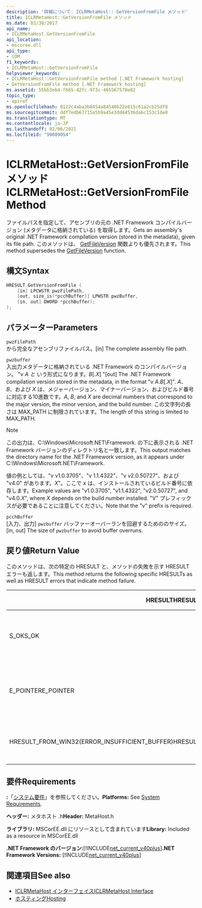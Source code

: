 ```yaml
---
description: '詳細について: ICLRMetaHost:: GetVersionFromFile メソッド'
title: ICLRMetaHost::GetVersionFromFile メソッド
ms.date: 03/30/2017
api_name:
- ICLRMetaHost.GetVersionFromFile
api_location:
- mscoree.dll
api_type:
- COM
f1_keywords:
- ICLRMetaHost::GetVersionFromFile
helpviewer_keywords:
- ICLRMetaHost::GetVersionFromFile method [.NET Framework hosting]
- GetVersionFromFile method [.NET Framework hosting]
ms.assetid: 55bb3eb4-f665-42fc-973c-465567570e82
topic_type:
- apiref
ms.openlocfilehash: 0122c4aba3b8454a84540b22e815c61a2cb25df8
ms.sourcegitcommit: ddf7edb67715a5b9a45e3dd44536dabc153c1de0
ms.translationtype: MT
ms.contentlocale: ja-JP
ms.lasthandoff: 02/06/2021
ms.locfileid: "99689054"
---
```

# <a name="iclrmetahostgetversionfromfile-method"></a><span data-ttu-id="0ff24-103">ICLRMetaHost::GetVersionFromFile メソッド</span><span class="sxs-lookup"><span data-stu-id="0ff24-103">ICLRMetaHost::GetVersionFromFile Method</span></span>

<span data-ttu-id="0ff24-104">ファイルパスを指定して、アセンブリの元の .NET Framework コンパイルバージョン (メタデータに格納されている) を取得します。</span><span class="sxs-lookup"><span data-stu-id="0ff24-104">Gets an assembly's original .NET Framework compilation version (stored in the metadata), given its file path.</span></span> <span data-ttu-id="0ff24-105">このメソッドは、 [GetFileVersion](getfileversion-function.md) 関数よりも優先されます。</span><span class="sxs-lookup"><span data-stu-id="0ff24-105">This method supersedes the [GetFileVersion](getfileversion-function.md) function.</span></span>  
  
## <a name="syntax"></a><span data-ttu-id="0ff24-106">構文</span><span class="sxs-lookup"><span data-stu-id="0ff24-106">Syntax</span></span>  
  
```cpp  
HRESULT GetVersionFromFile (  
    [in] LPCWSTR pwzFilePath,  
    [out, size_is(*pcchBuffer)] LPWSTR pwzBuffer,  
    [in, out] DWORD *pcchBuffer);  
);  
```  
  
## <a name="parameters"></a><span data-ttu-id="0ff24-107">パラメーター</span><span class="sxs-lookup"><span data-stu-id="0ff24-107">Parameters</span></span>  

 `pwzFilePath`  
 <span data-ttu-id="0ff24-108">から完全なアセンブリファイルパス。</span><span class="sxs-lookup"><span data-stu-id="0ff24-108">[in] The complete assembly file path.</span></span>  
  
 `pwzbuffer`  
 <span data-ttu-id="0ff24-109">入出力メタデータに格納されている .NET Framework のコンパイルバージョン。 "v *A と* いう形式になります。*B*[.*X*] "</span><span class="sxs-lookup"><span data-stu-id="0ff24-109">[out] The .NET Framework compilation version stored in the metadata, in the format "v *A*.*B*[.*X*]".</span></span> <span data-ttu-id="0ff24-110">*A*、 *B*、および *X* は、メジャーバージョン、マイナーバージョン、およびビルド番号に対応する10進数です。</span><span class="sxs-lookup"><span data-stu-id="0ff24-110">*A*, *B*, and *X* are decimal numbers that correspond to the major version, the minor version, and the build number.</span></span> <span data-ttu-id="0ff24-111">この文字列の長さは MAX_PATH に制限されています。</span><span class="sxs-lookup"><span data-stu-id="0ff24-111">The length of this string is limited to MAX_PATH.</span></span>  
  
> [!NOTE]
> <span data-ttu-id="0ff24-112">この出力は、C:\Windows\Microsoft.NET\Framework. の下に表示される .NET Framework バージョンのディレクトリ名と一致します。</span><span class="sxs-lookup"><span data-stu-id="0ff24-112">This output matches the directory name for the .NET Framework version, as it appears under C:\Windows\Microsoft.NET\Framework.</span></span>  
  
 <span data-ttu-id="0ff24-113">値の例としては、"v v1.0.3705"、"v 1.1.4322"、"v v2.0.50727"、および "v4.0" があります。*X*"。ここで *x* は、インストールされているビルド番号に依存します。</span><span class="sxs-lookup"><span data-stu-id="0ff24-113">Example values are "v1.0.3705", "v1.1.4322", "v2.0.50727", and "v4.0.*X*", where *X* depends on the build number installed.</span></span> <span data-ttu-id="0ff24-114">"V" プレフィックスが必要であることに注意してください。</span><span class="sxs-lookup"><span data-stu-id="0ff24-114">Note that the "v" prefix is required.</span></span>  
  
 `pcchBuffer`  
 <span data-ttu-id="0ff24-115">[入力、出力] `pwzbuffer` バッファーオーバーランを回避するためののサイズ。</span><span class="sxs-lookup"><span data-stu-id="0ff24-115">[in, out] The size of `pwzbuffer` to avoid buffer overruns.</span></span>  
  
## <a name="return-value"></a><span data-ttu-id="0ff24-116">戻り値</span><span class="sxs-lookup"><span data-stu-id="0ff24-116">Return Value</span></span>  

 <span data-ttu-id="0ff24-117">このメソッドは、次の特定の HRESULT と、メソッドの失敗を示す HRESULT エラーも返します。</span><span class="sxs-lookup"><span data-stu-id="0ff24-117">This method returns the following specific HRESULTs as well as HRESULT errors that indicate method failure.</span></span>  
  
|<span data-ttu-id="0ff24-118">HRESULT</span><span class="sxs-lookup"><span data-stu-id="0ff24-118">HRESULT</span></span>|<span data-ttu-id="0ff24-119">説明</span><span class="sxs-lookup"><span data-stu-id="0ff24-119">Description</span></span>|  
|-------------|-----------------|  
|<span data-ttu-id="0ff24-120">S_OK</span><span class="sxs-lookup"><span data-stu-id="0ff24-120">S_OK</span></span>|<span data-ttu-id="0ff24-121">メソッドは正常に完了しました。</span><span class="sxs-lookup"><span data-stu-id="0ff24-121">The method completed successfully.</span></span>|  
|<span data-ttu-id="0ff24-122">E_POINTER</span><span class="sxs-lookup"><span data-stu-id="0ff24-122">E_POINTER</span></span>|<span data-ttu-id="0ff24-123">`pwzbuffer` または `pcchBuffer` が null です。</span><span class="sxs-lookup"><span data-stu-id="0ff24-123">`pwzbuffer` or `pcchBuffer` is null.</span></span>|  
|<span data-ttu-id="0ff24-124">HRESULT_FROM_WIN32(ERROR_INSUFFICIENT_BUFFER)</span><span class="sxs-lookup"><span data-stu-id="0ff24-124">HRESULT_FROM_WIN32(ERROR_INSUFFICIENT_BUFFER)</span></span>|<span data-ttu-id="0ff24-125">バッファーが小さすぎます。</span><span class="sxs-lookup"><span data-stu-id="0ff24-125">The buffer is too small.</span></span>|  
  
## <a name="requirements"></a><span data-ttu-id="0ff24-126">要件</span><span class="sxs-lookup"><span data-stu-id="0ff24-126">Requirements</span></span>  

 <span data-ttu-id="0ff24-127">**:**「[システム要件](../../get-started/system-requirements.md)」を参照してください。</span><span class="sxs-lookup"><span data-stu-id="0ff24-127">**Platforms:** See [System Requirements](../../get-started/system-requirements.md).</span></span>  
  
 <span data-ttu-id="0ff24-128">**ヘッダー:** メタホスト .h</span><span class="sxs-lookup"><span data-stu-id="0ff24-128">**Header:** MetaHost.h</span></span>  
  
 <span data-ttu-id="0ff24-129">**ライブラリ:** MSCorEE.dll にリソースとして含まれています</span><span class="sxs-lookup"><span data-stu-id="0ff24-129">**Library:** Included as a resource in MSCorEE.dll</span></span>  
  
 <span data-ttu-id="0ff24-130">**.NET Framework のバージョン:**[!INCLUDE[net_current_v40plus](../../../../includes/net-current-v40plus-md.md)]</span><span class="sxs-lookup"><span data-stu-id="0ff24-130">**.NET Framework Versions:** [!INCLUDE[net_current_v40plus](../../../../includes/net-current-v40plus-md.md)]</span></span>  
  
## <a name="see-also"></a><span data-ttu-id="0ff24-131">関連項目</span><span class="sxs-lookup"><span data-stu-id="0ff24-131">See also</span></span>

- [<span data-ttu-id="0ff24-132">ICLRMetaHost インターフェイス</span><span class="sxs-lookup"><span data-stu-id="0ff24-132">ICLRMetaHost Interface</span></span>](iclrmetahost-interface.md)
- [<span data-ttu-id="0ff24-133">ホスティング</span><span class="sxs-lookup"><span data-stu-id="0ff24-133">Hosting</span></span>](index.md)

